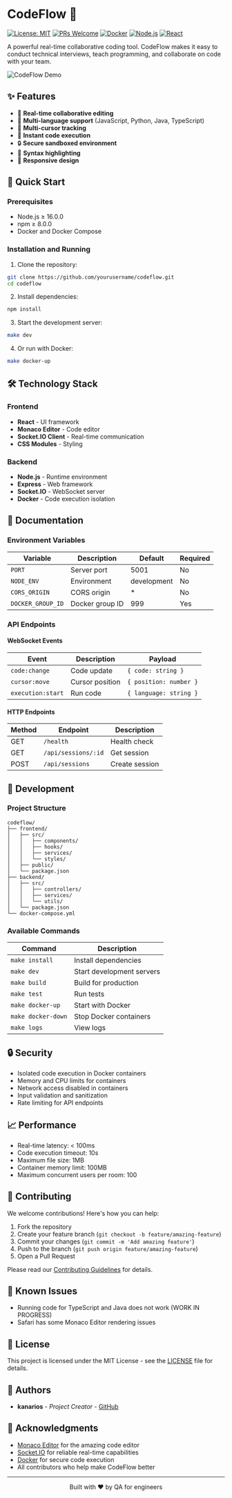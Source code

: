 # CodeFlow 🚀

[![License: MIT](https://img.shields.io/badge/License-MIT-green.svg)](https://opensource.org/licenses/MIT)
[![PRs Welcome](https://img.shields.io/badge/PRs-welcome-brightgreen.svg)](http://makeapullrequest.com)
[![Docker](https://img.shields.io/badge/docker-%230db7ed.svg?style=flat&logo=docker&logoColor=white)](https://www.docker.com/)
[![Node.js](https://img.shields.io/badge/node.js-%2343853D.svg?style=flat&logo=node.js&logoColor=white)](https://nodejs.org/)
[![React](https://img.shields.io/badge/react-%2320232a.svg?style=flat&logo=react&logoColor=%2361DAFB)](https://reactjs.org/)

A powerful real-time collaborative coding tool. CodeFlow makes it easy to conduct technical interviews, teach programming, and collaborate on code with your team.

![CodeFlow Demo](https://livecoding-327628718bd5.herokuapp.com)

## ✨ Features

- 🔄 **Real-time collaborative editing**
- 🎯 **Multi-language support** (JavaScript, Python, Java, TypeScript)
- 👥 **Multi-cursor tracking**
- 🚀 **Instant code execution**
- 🔒 **Secure sandboxed environment**
- 🎨 **Syntax highlighting**
- 📱 **Responsive design**

## 🚀 Quick Start

### Prerequisites

- Node.js ≥ 16.0.0
- npm ≥ 8.0.0
- Docker and Docker Compose

### Installation and Running

1. Clone the repository:

```bash
git clone https://github.com/yourusername/codeflow.git
cd codeflow
```

2. Install dependencies:

```bash
npm install
```

3. Start the development server:

```bash
make dev
```

4. Or run with Docker:

```bash
make docker-up
```

## 🛠️ Technology Stack

### Frontend
- **React** - UI framework
- **Monaco Editor** - Code editor
- **Socket.IO Client** - Real-time communication
- **CSS Modules** - Styling

### Backend
- **Node.js** - Runtime environment
- **Express** - Web framework
- **Socket.IO** - WebSocket server
- **Docker** - Code execution isolation

## 📖 Documentation

### Environment Variables

| Variable | Description | Default | Required |
|----------|-------------|---------|----------|
| `PORT` | Server port | 5001 | No |
| `NODE_ENV` | Environment | development | No |
| `CORS_ORIGIN` | CORS origin | * | No |
| `DOCKER_GROUP_ID` | Docker group ID | 999 | Yes |

### API Endpoints

#### WebSocket Events

| Event | Description | Payload |
|-------|-------------|---------|
| `code:change` | Code update | `{ code: string }` |
| `cursor:move` | Cursor position | `{ position: number }` |
| `execution:start` | Run code | `{ language: string }` |

#### HTTP Endpoints

| Method | Endpoint | Description |
|--------|----------|-------------|
| GET | `/health` | Health check |
| GET | `/api/sessions/:id` | Get session |
| POST | `/api/sessions` | Create session |

## 🔧 Development

### Project Structure

```
codeflow/
├── frontend/
│   ├── src/
│   │   ├── components/
│   │   ├── hooks/
│   │   ├── services/
│   │   └── styles/
│   ├── public/
│   └── package.json
├── backend/
│   ├── src/
│   │   ├── controllers/
│   │   ├── services/
│   │   └── utils/
│   └── package.json
└── docker-compose.yml
```

### Available Commands

| Command | Description |
|---------|-------------|
| `make install` | Install dependencies |
| `make dev` | Start development servers |
| `make build` | Build for production |
| `make test` | Run tests |
| `make docker-up` | Start with Docker |
| `make docker-down` | Stop Docker containers |
| `make logs` | View logs |

## 🔒 Security

- Isolated code execution in Docker containers
- Memory and CPU limits for containers
- Network access disabled in containers
- Input validation and sanitization
- Rate limiting for API endpoints

## 📈 Performance

- Real-time latency: < 100ms
- Code execution timeout: 10s
- Maximum file size: 1MB
- Container memory limit: 100MB
- Maximum concurrent users per room: 100

## 🤝 Contributing

We welcome contributions! Here's how you can help:

1. Fork the repository
2. Create your feature branch (`git checkout -b feature/amazing-feature`)
3. Commit your changes (`git commit -m 'Add amazing feature'`)
4. Push to the branch (`git push origin feature/amazing-feature`)
5. Open a Pull Request

Please read our [Contributing Guidelines](CONTRIBUTING.md) for details.

## 🐛 Known Issues

- Running code for TypeScript and Java does not work (WORK IN PROGRESS)
- Safari has some Monaco Editor rendering issues

## 📝 License

This project is licensed under the MIT License - see the [LICENSE](LICENSE) file for details.

## 👥 Authors

- **kanarios** - *Project Creator* - [GitHub](https://github.com/kanarios)

## 🙏 Acknowledgments

- [Monaco Editor](https://microsoft.github.io/monaco-editor/) for the amazing code editor
- [Socket.IO](https://socket.io/) for reliable real-time capabilities
- [Docker](https://www.docker.com/) for secure code execution
- All contributors who help make CodeFlow better

---

<p align="center">
  Built with ❤️ by QA for engineers
</p>

